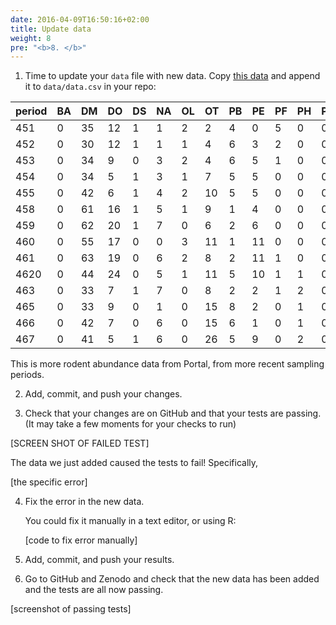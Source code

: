 ```yaml
---
date: 2016-04-09T16:50:16+02:00
title: Update data
weight: 8
pre: "<b>8. </b>"
---
```


1. Time to update your `data` file with new data. Copy [this data](/static/sample-data/new-data.csv) and append it to `data/data.csv` in your repo:

| period | BA | DM | DO | DS | NA | OL | OT | PB | PE | PF | PH | PI | PL | PM | PP  | RF | RM | RO | SF | SH | SO |
|--------|----|----|----|----|----|----|----|----|----|----|----|----|----|----|-----|----|----|----|----|----|----|
| 451    | 0  | 35 | 12 | 1  | 1  | 2  | 2  | 4  | 0  | 5  | 0  | 0  | 0  | 0  | 84  | 0  | 0  | 0  | 1  | 0  | 0  |
| 452    | 0  | 30 | 12 | 1  | 1  | 1  | 4  | 6  | 3  | 2  | 0  | 0  | 0  | 0  | 93  | 0  | 0  | 0  | 0  | 0  | 0  |
| 453    | 0  | 34 | 9  | 0  | 3  | 2  | 4  | 6  | 5  | 1  | 0  | 0  | 0  | 0  | 76  | 0  | 0  | 0  | 0  | 0  | 0  |
| 454    | 0  | 34 | 5  | 1  | 3  | 1  | 7  | 5  | 5  | 0  | 0  | 0  | 0  | 0  | 38  | 0  | 0  | 0  | 0  | 0  | 0  |
| 455    | 0  | 42 | 6  | 1  | 4  | 2  | 10 | 5  | 5  | 0  | 0  | 0  | 1  | 0  | 9   | 0  | 0  | 0  | 0  | 1  | 0  |
| 458    | 0  | 61 | 16 | 1  | 5  | 1  | 9  | 1  | 4  | 0  | 0  | 0  | 4  | 3  | 0   | 0  | 11 | 2  | 0  | 3  | 0  |
| 459    | 0  | 62 | 20 | 1  | 7  | 0  | 6  | 2  | 6  | 0  | 0  | 0  | 5  | 2  | 2   | 1  | 10 | 2  | 0  | 1  | 0  |
| 460    | 0  | 55 | 17 | 0  | 0  | 3  | 11 | 1  | 11 | 0  | 0  | 0  | 3  | 4  | 44  | 0  | 10 | 4  | 0  | 0  | 0  |
| 461    | 0  | 63 | 19 | 0  | 6  | 2  | 8  | 2  | 11 | 1  | 0  | 0  | 2  | 1  | 44  | 1  | 1  | 0  | 0  | 8  | 0  |
| 4620   | 0  | 44 | 24 | 0  | 5  | 1  | 11 | 5  | 10 | 1  | 1  | 0  | 1  | 0  | 92  | 0  | 1  | 1  | 0  | 0  | 0  |
| 463    | 0  | 33 | 7  | 1  | 7  | 0  | 8  | 2  | 2  | 1  | 2  | 0  | 0  | 0  | 108 | 0  | 0  | 0  | 0  | 2  | 0  |
| 465    | 0  | 33 | 9  | 0  | 1  | 0  | 15 | 8  | 2  | 0  | 1  | 0  | 0  | 0  | 158 | 1  | 0  | 0  | 0  | 0  | 0  |
| 466    | 0  | 42 | 7  | 0  | 6  | 0  | 15 | 6  | 1  | 0  | 1  | 0  | 0  | 0  | 213 | 0  | 0  | 0  | 0  | 0  | 0  |
| 467    | 0  | 41 | 5  | 1  | 6  | 0  | 26 | 5  | 9  | 0  | 2  | 0  | 1  | 1  | 94  | 0  | 1  | 0  | 0  | 1  | 0  |

  This is more rodent abundance data from Portal, from more recent sampling periods.

2. Add, commit, and push your changes.

3. Check that your changes are on GitHub and that your tests are passing. (It may take a few moments for your checks to run)

[SCREEN SHOT OF FAILED TEST]

The data we just added caused the tests to fail! Specifically,

[the specific error]

4. Fix the error in the new data.

    You could fix it manually in a text editor, or using R:

    [code to fix error manually]

5. Add, commit, and push your results.

6. Go to GitHub and Zenodo and check that the new data has been added and the tests are all now passing.

[screenshot of passing tests]
